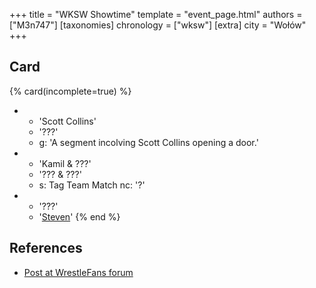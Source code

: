 +++
title = "WKSW Showtime"
template = "event_page.html"
authors = ["M3n747"]
[taxonomies]
chronology = ["wksw"]
[extra]
city = "Wołów"
+++

## Card

{% card(incomplete=true) %}
- - 'Scott Collins'
  - '???'
  - g: 'A segment incolving Scott Collins opening a door.'
- - 'Kamil & ???'
  - '??? & ???'
  - s: Tag Team Match
    nc: '?'
- - '???'
  - '[Steven](@/w/steven.md)'
{% end %}

## References

* [Post at WrestleFans forum](https://wrestlefans.pl/forum/viewtopic.php?f=295&t=37820)
